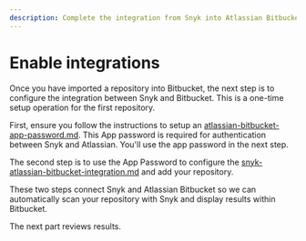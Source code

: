 ```yaml
---
description: Complete the integration from Snyk into Atlassian Bitbucket Cloud
---
```


# Enable integrations

Once you have imported a repository into Bitbucket, the next step is to configure the integration between Snyk and Bitbucket. This is a one-time setup operation for the first repository.

First, ensure you follow the instructions to setup an [atlassian-bitbucket-app-password.md](../../../atlassian-bitbucket-app-password.md "mention"). This App password is required for authentication between Snyk and Atlassian. You'll use the app password in the next step.

The second step is to use the App Password to configure the [snyk-atlassian-bitbucket-integration.md](../../../snyk-atlassian-bitbucket-integration.md "mention") and add your repository.

These two steps connect Snyk and Atlassian Bitbucket so we can automatically scan your repository with Snyk and display results within Bitbucket.

The next part reviews results.
